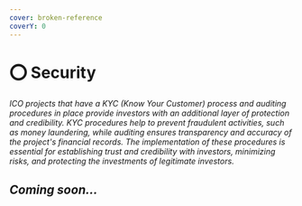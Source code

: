 ```yaml
---
cover: broken-reference
coverY: 0
---
```


# ⭕ Security

_ICO projects that have a KYC (Know Your Customer) process and auditing procedures in place provide investors with an additional layer of protection and credibility. KYC procedures help to prevent fraudulent activities, such as money laundering, while auditing ensures transparency and accuracy of the project's financial records. The implementation of these procedures is essential for establishing trust and credibility with investors, minimizing risks, and protecting the investments of legitimate investors._

## _Coming soon..._
